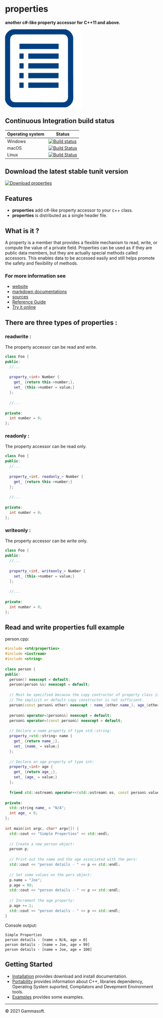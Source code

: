 # properties

**another c#-like property accessor for C++11 and above.**

[![properties](docs/pictures/properties_header.png)](https://gammasoft71.wixsite.com/properties)

## Continuous Integration build status

| Operating system | Status                                                                                                                                               |
|------------------|------------------------------------------------------------------------------------------------------------------------------------------------------|
| Windows          | [![Build status](https://ci.appveyor.com/api/projects/status/r3w9ojjiecp4vf8f?svg=true)](https://ci.appveyor.com/project/gammasoft71/xtd-properties) |
| macOS            | [![Build Status](https://travis-ci.org/gammasoft71/xtd_properties.svg?branch=master)](https://travis-ci.org/gammasoft71/xtd_properties)              |
| Linux            | [![Build Status](https://travis-ci.org/gammasoft71/xtd_properties.svg?branch=master)](https://travis-ci.org/gammasoft71/xtd_properties)              |

## Download the latest stable tunit version

[![Download properties](https://img.shields.io/sourceforge/dt/properties.svg)](https://sourceforge.net/projects/properties/files/latest/download)

## Features

* **properties** add c#-like property accessor to your c++ class.
* **properties** is distributed as a single header file.

## What is it ?

A property is a member that provides a flexible mechanism to read, write, or compute the value of a private field. Properties can be used as if they are public data members, but they are actually special methods called accessors. This enables data to be accessed easily and still helps promote the safety and flexibility of methods.

### For more information see
* [website](https://gammasoft71.wixsite.com/properties) 
* [markdown documentations](docs/home.md)
* [sources](https://github.com/gammasoft71/properties)
* [Reference Guide](https://codedocs.xyz/gammasoft71/properties/)
* [Try it online](https://wandbox.org/permlink/s9lUwboHrEL7CYg5)

## There are three types of properties :

### readwrite :

The property accessor can be read and write.

```c++
class Foo {
public:
  //...
  
  property_<int> Number {
    get_ {return this->number;},
    set_ {this->number = value;}
  };
  
  //...
  
private:
  int number = 0;
};
```

### readonly :

The property accessor can be read only.

```c++
class Foo {
public:
  //...
  
  property_<int, readonly_> Number {
    get_ {return this->number;}
  };
  
  //...
  
private:
  int number = 0;
};
```

### writeonly :

The property accessor can be write only.

```c++
class Foo {
public:
  //...
  
  property_<int, writeonly_> Number {
    set_ {this->number = value;}
  };
  
  //...
  
private:
  int number = 0;
};
```

## Read and write properties full example

person.cpp:

```c++
#include <xtd/properties>
#include <iostream>
#include <string>

class person {
public:
  person() noexcept = default;
  person(person &&) noexcept = default;

  // Must be specified because the copy contructor of property class is deleted.
  // The implicit or default copy constructor is not sufficient.
  person(const person& other) noexcept : name_(other.name_), age_(other.age_) {}

  person& operator=(person&&) noexcept = default;
  person& operator=(const person&) noexcept = default;
  
  // Declare a name property of type std::string:
  property_<std::string> name {
    get_ {return name_;},
    set_ {name_ = value;}
  };
  
  // Declare an age property of type int:
  property_<int> age {
    get_ {return age_;},
    set_ {age_ = value;}
  };
  
  friend std::ostream& operator<<(std::ostream& os, const person& value) {return os << "[name = " << value.name << ", age = " << value.age << "]";}
   
private:
  std::string name_ = "N/A";
  int age_ = 0;
};

int main(int argc, char* argv[]) {
  std::cout << "Simple Properties" << std::endl;
    
  // Create a new person object:
  person p;
  
  // Print out the name and the age associated with the pers:
  std::cout << "person details - " << p << std::endl;

  // Set some values on the pers object:
  p.name = "Joe";
  p.age = 99;
  std::cout << "person details - " << p << std::endl;

  // Increment the age property:
  p.age += 1;
  std::cout << "person details - " << p << std::endl;
}
```

Console output:

```
Simple Properties
person details - [name = N/A, age = 0]
person details - [name = Joe, age = 99]
person details - [name = Joe, age = 100]
```

## Getting Started

* [Installation](docs/downloads.md) provides download and install documentation.
* [Portability](docs/portability.md) provides information about C++, libraries dependency, Operating System suported, Compilators and Devepment Environment tools.
* [Examples](docs/examples.md) provides some examples.

______________________________________________________________________________________________

© 2021 Gammasoft.

